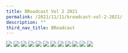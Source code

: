 ```yaml
---
title: BRoadcast Vol 2 2021
permalink: /2021/11/11/broadcast-vol-2-2021/
description: ""
third_nav_title: BRoadcast
---
```

<img src="/images/layout_Vol_2_2021_01.jpg">
<img src="/images/layout_Vol_2_2021_02.jpg">
<img src="/images/layout_Vol_2_2021_03.jpg">
<img src="/images/layout_Vol_2_2021_04.jpg">
<img src="/images/layout_Vol_2_2021_05.jpg">
<img src="/images/layout_Vol_2_2021_06.jpg">
<img src="/images/layout_Vol_2_2021_07.jpg">
<img src="/images/layout_Vol_2_2021_08.jpg">
<img src="/images/layout_Vol_2_2021_09.jpg">
<img src="/images/layout_Vol_2_2021_10.jpg">
<img src="/images/layout_Vol_2_2021_11.jpg">
<img src="/images/layout_Vol_2_2021_12.jpg">
